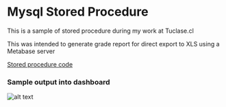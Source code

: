 # Mysql Stored Procedure

This is a sample of stored procedure during my work at Tuclase.cl

This was intended to generate grade report for direct export to XLS using a Metabase server

[Stored procedure code](https://github.com/Rodricity/resume/blob/master/Samples/Mysql/Stored%20procedure/Mysql%20stored%20procedure.sql)
### Sample output into dashboard
![alt text](https://github.com/Rodricity/resume/blob/master/Samples/Mysql/Stored%20procedure/Sample%20output.jpg)
